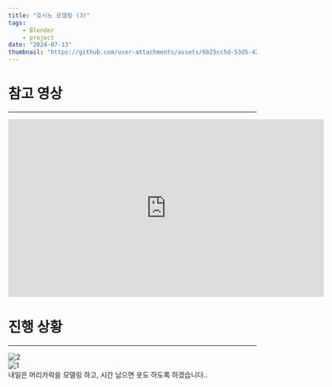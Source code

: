 ```yaml
---
title: "호시노 모델링 (3)"
tags:
    - Blender
    - project
date: "2024-07-13"
thumbnail: "https://github.com/user-attachments/assets/6b25cc5d-53d5-4217-8d6e-80305f839131"
---
```

# 참고 영상
---
<iframe width="640" height="360" src="https://www.youtube.com/embed/8kg_CpOkoDE" title="[Blender Tutorial] 서브컬처 캐릭터 바디 모델링 기초 튜토리얼/Anime Character Body Modeling /VR Chat/[블렌더 강의]" frameborder="0" allow="accelerometer; autoplay; clipboard-write; encrypted-media; gyroscope; picture-in-picture; web-share" referrerpolicy="strict-origin-when-cross-origin" allowfullscreen></iframe>  

# 진행 상황
---
![2](https://github.com/user-attachments/assets/6b25cc5d-53d5-4217-8d6e-80305f839131)  
![1](https://github.com/user-attachments/assets/779ccaa9-ed56-4d55-809d-c714613f39f4)  
내일은 머리카락을 모델링 하고, 시간 남으면 옷도 하도록 하겠습니다..